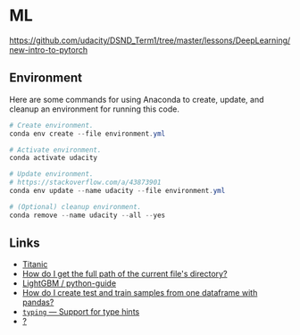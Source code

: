 # ML

https://github.com/udacity/DSND_Term1/tree/master/lessons/DeepLearning/new-intro-to-pytorch

## Environment

Here are some commands for using Anaconda to create, update, and cleanup
an environment for running this code.

```powershell
# Create environment.
conda env create --file environment.yml

# Activate environment.
conda activate udacity

# Update environment.
# https://stackoverflow.com/a/43873901
conda env update --name udacity --file environment.yml

# (Optional) cleanup environment.
conda remove --name udacity --all --yes
```

## Links

- [Titanic](https://www.openml.org/d/40945)
- [How do I get the full path of the current file's directory?](https://stackoverflow.com/a/3430395)
- [LightGBM / python-guide](https://github.com/microsoft/LightGBM/blob/master/examples/python-guide/simple_example.py)
- [How do I create test and train samples from one dataframe with pandas?](https://stackoverflow.com/a/24151789)
- [`typing` &mdash; Support for type hints](https://docs.python.org/3/library/typing.html)
- [?](https://towardsdatascience.com/predicting-the-survival-of-titanic-passengers-30870ccc7e8)
